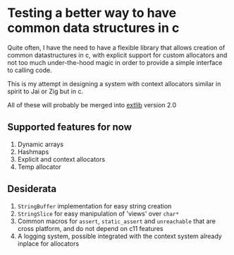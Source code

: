 # Testing a better way to have common data structures in c

Quite often, I have the need to have a flexible library that allows creation of common
datastructures in c, with explicit support for custom allocators and not too much under-the-hood
magic in order to provide a simple interface to calling code.

This is my attempt in designing a system with context allocators similar in spirit to Jai or Zig
but in c.

All of these will probably be merged into [extlib](https://github.com/bamless/extlib) version 2.0

## Supported features for now

1. Dynamic arrays
1. Hashmaps
1. Explicit and context allocators
1. Temp allocator

## Desiderata

1. `StringBuffer` implementation for easy string creation
1. `StringSlice` for easy manipulation of 'views' over `char*`
1. Common macros for `assert`, `static_assert` and `unreachable` that are cross platform, and do not
   depend on c11 features
1. A logging system, possible integrated with the context system already inplace for allocators


